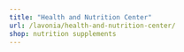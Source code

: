 ```yaml
---
title: "Health and Nutrition Center"
url: /lavonia/health-and-nutrition-center/
shop: nutrition supplements
---
```


